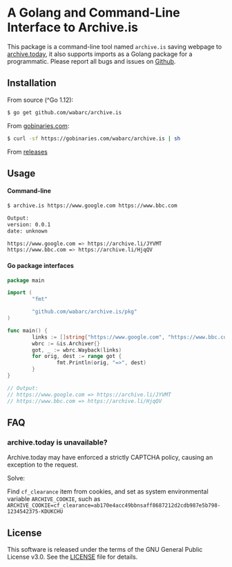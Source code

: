 # A Golang and Command-Line Interface to Archive.is

This package is a command-line tool named `archive.is` saving webpage to [archive.today](https://archive.today), it also supports imports as a Golang package for a programmatic. Please report all bugs and issues on [Github](https://github.com/wabarc/archive.is/issues).

## Installation

From source (^Go 1.12):

```sh
$ go get github.com/wabarc/archive.is
```

From [gobinaries.com](https://gobinaries.com):

```sh
$ curl -sf https://gobinaries.com/wabarc/archive.is | sh
```

From [releases](https://github.com/wabarc/archive.is/releases)

## Usage

#### Command-line

```sh
$ archive.is https://www.google.com https://www.bbc.com

Output:
version: 0.0.1
date: unknown

https://www.google.com => https://archive.li/JYVMT
https://www.bbc.com => https://archive.li/HjqQV
```

#### Go package interfaces

```go
package main

import (
        "fmt"

        "github.com/wabarc/archive.is/pkg"
)

func main() {
        links := []string{"https://www.google.com", "https://www.bbc.com"}
        wbrc := &is.Archiver{}
        got, _ := wbrc.Wayback(links)
        for orig, dest := range got {
                fmt.Println(orig, "=>", dest)
        }
}

// Output:
// https://www.google.com => https://archive.li/JYVMT
// https://www.bbc.com => https://archive.li/HjqQV
```

## FAQ

### archive.today is unavailable?

Archive.today may have enforced a strictly CAPTCHA policy, causing an exception to the request.

Solve:

Find `cf_clearance` item from cookies, and set as system environmental variable `ARCHIVE_COOKIE`,
such as `ARCHIVE_COOKIE=cf_clearance=ab170e4acc49bbnsaff8687212d2cdb987e5b798-1234542375-KDUKCHU`

## License

This software is released under the terms of the GNU General Public License v3.0. See the [LICENSE](https://github.com/wabarc/archive.is/blob/main/LICENSE) file for details.

